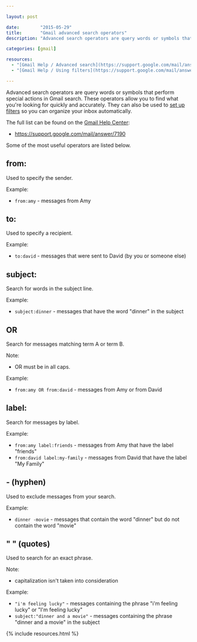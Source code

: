 ```yaml
---

layout: post

date:        "2015-05-29"
title:       "Gmail advanced search operators"
description: "Advanced search operators are query words or symbols that perform special actions in Gmail search."

categories: [gmail]

resources:
  - "[Gmail Help / Advanced search](https://support.google.com/mail/answer/7190)"
  - "[Gmail Help / Using filters](https://support.google.com/mail/answer/6579)"

---
```



Advanced search operators are query words or symbols that perform special actions in Gmail search.
These operators allow you to find what you're looking for quickly and accurately.
They can also be used to <a href="http://support.google.com/mail/bin/answer.py?answer=6579">set up filters</a> so you can organize your inbox automatically.

The full list can be found on the <a href="https://support.google.com/mail">Gmail Help Center</a>:
- <a href="https://support.google.com/mail/answer/7190">https://support.google.com/mail/answer/7190</a>

Some of the most useful operators are listed below.


## from:

Used to specify the sender.

Example:
- `from:amy` - messages from Amy


## to:

Used to specify a recipient.

Example:
- `to:david` - messages that were sent to David (by you or someone else)


## subject:

Search for words in the subject line.

Example:
- `subject:dinner` - messages that have the word "dinner" in the subject


## OR

Search for messages matching term A or term B.

Note:
- OR must be in all caps.

Example:
- `from:amy OR from:david` - messages from Amy or from David


## label:

Search for messages by label.

Example:
- `from:amy label:friends` - messages from Amy that have the label "friends"
- `from:david label:my-family` - messages from David that have the label "My Family"


## - (hyphen)

Used to exclude messages from your search.

Example:
- `dinner -movie` - messages that contain the word "dinner" but do not contain the word "movie"


## " " (quotes)

Used to search for an exact phrase.

Note:
- capitalization isn't taken into consideration

Example:
- `"i'm feeling lucky"` - messages containing the phrase "i'm feeling lucky" or "I'm feeling lucky"
- `subject:"dinner and a movie"` - messages containing the phrase "dinner and a movie" in the subject


{% include resources.html %}